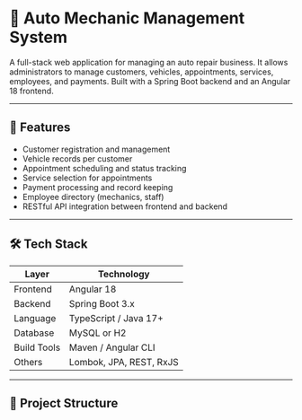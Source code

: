 # 🧰 Auto Mechanic Management System

A full-stack web application for managing an auto repair business. It allows administrators to manage customers, vehicles, appointments, services, employees, and payments. Built with a Spring Boot backend and an Angular 18 frontend.

---

## 🚀 Features

- Customer registration and management
- Vehicle records per customer
- Appointment scheduling and status tracking
- Service selection for appointments
- Payment processing and record keeping
- Employee directory (mechanics, staff)
- RESTful API integration between frontend and backend

---

## 🛠️ Tech Stack

| Layer      | Technology       |
|------------|------------------|
| Frontend   | Angular 18       |
| Backend    | Spring Boot 3.x  |
| Language   | TypeScript / Java 17+ |
| Database   | MySQL or H2      |
| Build Tools| Maven / Angular CLI |
| Others     | Lombok, JPA, REST, RxJS |

---

## 📁 Project Structure

